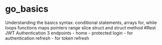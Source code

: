 # go_basics
Understanding the basics syntax:
conditional statements,
arrays
for, while loops
functions
maps
pointers
range slice
struct and struct method
#Rest JWT Authentication
3 endpoints - home - protected
login - for authentication
refresh - for token refresh

